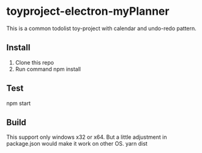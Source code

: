 # toyproject-electron-myPlanner
This is a common todolist toy-project with calendar and undo-redo pattern. 
## Install
1. Clone this repo
2. Run command
  npm install
## Test
  npm start
## Build
This support only windows x32 or x64. But a little adjustment in package.json would make it work on other OS.
  yarn dist
